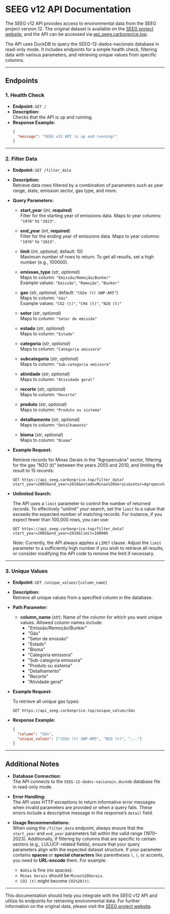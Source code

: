 # SEEG v12 API Documentation

The SEEG v12 API provides access to environmental data from the SEEG project version 12. The original dataset is available on the [SEEG project website](https://seeg.eco.br/linha/), and the API can be accessed via [api_seeg.carbonprice.top](https://api_seeg.carbonprice.top).

The API uses DuckDB to query the SEEG-12-dados-nacionais database in read-only mode. It includes endpoints for a simple health check, filtering data with various parameters, and retrieving unique values from specific columns.

---

## Endpoints

### 1. Health Check

- **Endpoint:** `GET /`
- **Description:**  
  Checks that the API is up and running.
- **Response Example:**
  ```json
  {
    "message": "SEEG v12 API is up and running!"
  }
  ```

---

### 2. Filter Data

- **Endpoint:** `GET /filter_data`
- **Description:**  
  Retrieve data rows filtered by a combination of parameters such as year range, state, emission sector, gas type, and more.

- **Query Parameters:**
  - **start_year** (*int*, **required**)  
    Filter for the starting year of emissions data. Maps to year columns: `"1970"` to `"2023"`.
  
  - **end_year** (*int*, **required**)  
    Filter for the ending year of emissions data. Maps to year columns: `"1970"` to `"2023"`.
  
  - **limit** (*int*, *optional*, default: 10)  
    Maximum number of rows to return. To get all results, set a high number (e.g., 100000).
  
  - **emissao_type** (*str*, *optional*)  
    Maps to column: `"Emissão/Remoção/Bunker"`  
    Example values: `"Emissão"`, `"Remoção"`, `"Bunker"`
  
  - **gas** (*str*, *optional*, default: `"CO2e (t) GWP-AR5"`)  
    Maps to column: `"Gás"`  
    Example values: `"CO2 (t)"`, `"CH4 (t)"`, `"N2O (t)"`
  
  - **setor** (*str*, *optional*)  
    Maps to column: `"Setor de emissão"`
  
  - **estado** (*str*, *optional*)  
    Maps to column: `"Estado"`
  
  - **categoria** (*str*, *optional*)  
    Maps to column: `"Categoria emissora"`
  
  - **subcategoria** (*str*, *optional*)  
    Maps to column: `"Sub-categoria emissora"`
  
  - **atividade** (*str*, *optional*)  
    Maps to column: `"Atividade geral"`
  
  - **recorte** (*str*, *optional*)  
    Maps to column: `"Recorte"`
  
  - **produto** (*str*, *optional*)  
    Maps to column: `"Produto ou sistema"`
  
  - **detalhamento** (*str*, *optional*)  
    Maps to column: `"Detalhamento"`
  
  - **bioma** (*str*, *optional*)  
    Maps to column: `"Bioma"`

- **Example Request:**

  Retrieve records for Minas Gerais in the "Agropecuária" sector, filtering for the gas "N2O (t)" between the years 2005 and 2010, and limiting the result to 15 records:
  
  ```
  GET https://api_seeg.carbonprice.top/filter_data?start_year=2005&end_year=2010&estado=Minas%20Gerais&setor=Agropecu%C3%A1ria&gas=N2O%20(t)&limit=15
  ```

- **Unlimited Search:**

  The API uses a `limit` parameter to control the number of returned records. To effectively “unlimit” your search, set the `limit` to a value that exceeds the expected number of matching records. For instance, if you expect fewer than 100,000 rows, you can use:
  
  ```
  GET https://api_seeg.carbonprice.top/filter_data?start_year=2005&end_year=2010&limit=100000
  ```
  
  *Note:* Currently, the API always applies a `LIMIT` clause. Adjust the `limit` parameter to a sufficiently high number if you wish to retrieve all results, or consider modifying the API code to remove the limit if necessary.

---

### 3. Unique Values

- **Endpoint:** `GET /unique_values/{column_name}`
- **Description:**  
  Retrieve all unique values from a specified column in the database.
  
- **Path Parameter:**
  - **column_name** (*str*): Name of the column for which you want unique values. Allowed column names include:
    - "Emissão/Remoção/Bunker"
    - "Gás"
    - "Setor de emissão"
    - "Estado"
    - "Bioma"
    - "Categoria emissora"
    - "Sub-categoria emissora"
    - "Produto ou sistema"
    - "Detalhamento"
    - "Recorte"
    - "Atividade geral"

- **Example Request:**

  To retrieve all unique gas types:
  
  ```
  GET https://api_seeg.carbonprice.top/unique_values/Gás
  ```
  
- **Response Example:**
  ```json
  {
    "column": "Gás",
    "unique_values": ["CO2e (t) GWP-AR5", "N2O (t)", "..."]
  }
  ```

---

## Additional Notes

- **Database Connection:**  
  The API connects to the `SEEG-12-dados-nacionais.duckdb` database file in read-only mode.

- **Error Handling:**  
  The API uses HTTP exceptions to return informative error messages when invalid parameters are provided or when a query fails. These errors include a descriptive message in the response’s `detail` field.

- **Usage Recommendations:**  
  When using the `/filter_data` endpoint, always ensure that the `start_year` and `end_year` parameters fall within the valid range (1970–2023). Additionally, if filtering by columns that are specific to certain sectors (e.g., LULUCF-related fields), ensure that your query parameters align with the expected dataset structure.
  If your parameter contains **spaces** or **special characters** like parentheses `(`, `)`, or accents, you need to **URL-encode** them. For example:  
  - `Bahia` is fine (no spaces).  
  - `Minas Gerais` should be `Minas%20Gerais`.  
  - `CO2 (t)` might become `CO2%20(t)`.

---

This documentation should help you integrate with the SEEG v12 API and utilize its endpoints for retrieving environmental data. For further information on the original data, please visit the [SEEG project website](https://seeg.eco.br/linha/).
